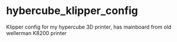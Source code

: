 # hybercube_klipper_config
Klipper config for my hypercube 3D printer, has mainboard from old wellerman K8200 printer 
